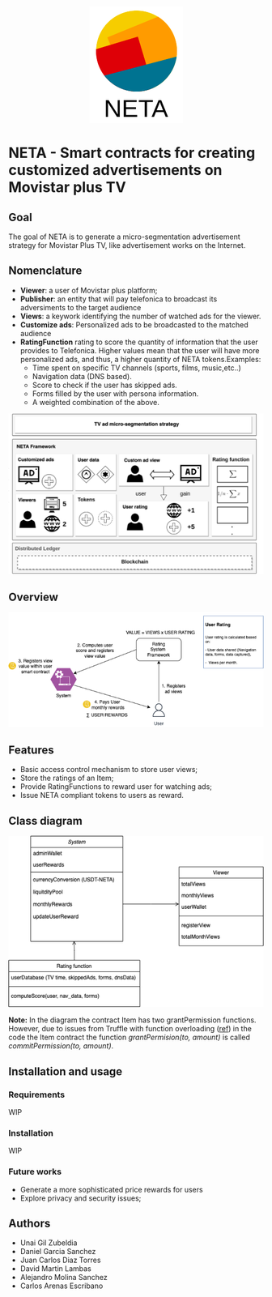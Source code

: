 <p align="center">
  <img src="./assets/NETA-Logo.png" />
</p>

# NETA - Smart contracts for creating customized advertisements on Movistar plus TV
## Goal

The goal of NETA is to generate a micro-segmentation advertisement strategy for Movistar Plus TV, like advertisement works on the Internet.

## Nomenclature

- **Viewer**: a user of Movistar plus platform;
- **Publisher**: an entity that will pay telefonica to broadcast its adversiments to the target audience
- **Views**: a keywork identifying the number of watched ads for the viewer.
- **Customize ads**: Personalized ads to be broadcasted to the matched audience
- **RatingFunction** rating to score the quantity of information that the user provides to Telefonica. Higher values mean that the user will have more personalized ads, and thus, a higher quantity of NETA tokens.Examples:
    - Time spent on specific TV channels (sports, films, music,etc..)
    - Navigation data (DNS based).
    - Score to check if the user has skipped ads.
    - Forms filled by the user with persona information.
    - A weighted combination of the above. 


![imgs](./assets/NETA.png)


## Overview

![classes](./assets/price_diagram.png)

## Features

- Basic access control mechanism to store user views;
- Store the ratings of an Item;
- Provide RatingFunctions to reward user for watching ads;
- Issue NETA compliant tokens to users as reward.

## Class diagram

![imgs](./assets/data_model.png)

**Note:** In the diagram the contract Item has two grantPermission functions. However, due to issues from Truffle with function overloading ([ref](https://github.com/trufflesuite/truffle/issues/737)) in the code the Item contract the function *grantPermision(to, amount)* is called *commitPermission(to, amount)*.

## Installation and usage

### Requirements 

WIP

### Installation

WIP

### Future works

- Generate a more sophisticated price rewards for users
- Explore privacy and security issues;


## Authors
* Unai Gil Zubeldia
* Daniel Garcia Sanchez
* Juan Carlos Diaz Torres
* David Martin Lambas
* Alejandro Molina Sanchez
* Carlos Arenas Escribano
